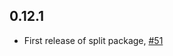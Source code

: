 0.12.1
------

- First release of split package,
  [#51](https://github.com/haskell-servant/servant-multipart/pull/51)
